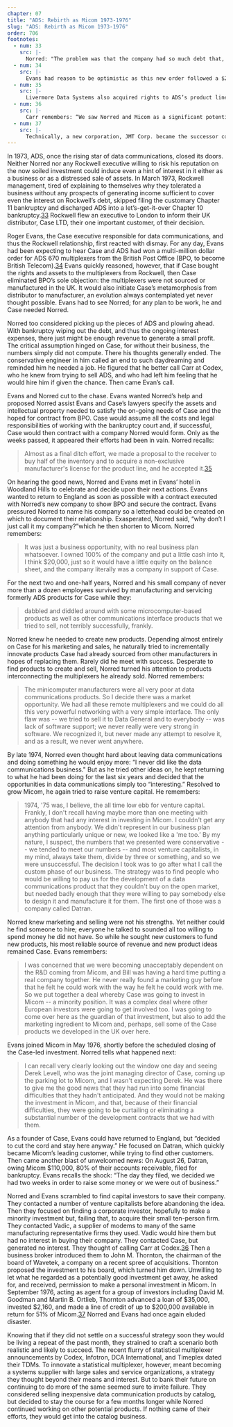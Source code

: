 ```yaml
---
chapter: 07
title: "ADS: Rebirth as Micom 1973-1976"
slug: "ADS: Rebirth as Micom 1973-1976"
order: 706
footnotes:
  - num: 33
    src: |-
      Norred: "The problem was that the company had so much debt that, as a result of the interest on the debt, it was causing the company to lose lots of money. If you could take the debt away, it was a very profitable business at that time, but with the debt, Rockwell just finally got tired of it. They saw that they didn't want to put more money in it. They didn't see it working its way out of it. They couldn't find anybody to buy it."
  - num: 34
    src: |- 
      Evans had reason to be optimistic as this new order followed a $2 million dollar procurement by BPO of ADS 660’s let in October 1971; one of the largest orders ever received by ADS.
  - num: 35
    src: |- 
      Livermore Data Systems also acquired rights to ADS’s product line (Datapro September 1973 pg. 70G-500-01b
  - num: 36
    src: |-  
      Carr remembers: “We saw Norred and Micom as a significant potential acquisition, but we could never quite get him over the threshold. I don't know how many times we romanced in the moonlight and we got to the door and then he kept the key. In fact, the last time, he had a list of people, he told us later, that he was calling to try to raise money, and there was a guy in southern California that was the name above ours on the list, and when he called him, he agreed to guarantee loans for a piece of the company, so he didn't call us, but if John hadn't answered the phone, I'm quite sure that time Codex would have acquired Micom because we were ready.”
  - num: 37
    src: |- 
      Technically, a new corporation, JMT Corp. became the successor corporation and not until November 3, 1977 was the name changed back to Micom Systems, Inc
---
```


In 1973, ADS, once the rising star of data communications, closed its doors. Neither Norred nor any Rockwell executive willing to risk his reputation on the now soiled investment could induce even a hint of interest in it either as a business or as a distressed sale of assets. In March 1973, Rockwell management, tired of explaining to themselves why they tolerated a business without any prospects of generating income sufficient to cover even the interest on Rockwell’s debt, skipped filing the customary Chapter 11 bankruptcy and discharged ADS into a let’s-get-it-over Chapter 10 bankruptcy.<a name="fnloc33" href="#fn33">33</a>  Rockwell flew an executive to London to inform their UK distributor, Case LTD, their one important customer, of their decision.

Roger Evans, the Case executive responsible for data communications, and thus the Rockwell relationship, first reacted with dismay. For any day, Evans had been expecting to hear Case and ADS had won a multi-million dollar order for ADS 670 multiplexers from the British Post Office (BPO, to become British Telecom).<a name="fnloc34" href="#fn34">34</a>  Evans quickly reasoned, however, that if Case bought the rights and assets to the multiplexers from Rockwell, then Case eliminated BPO’s sole objection: the multiplexers were not sourced or manufactured in the UK. It would also initiate Case’s metamorphosis from distributor to manufacturer, an evolution always contemplated yet never thought possible. Evans had to see Norred; for any plan to be work, he and Case needed Norred.

Norred too considered picking up the pieces of ADS and plowing ahead. With bankruptcy wiping out the debt, and thus the ongoing interest expenses, there just might be enough revenue to generate a small profit. The critical assumption hinged on Case, for without their business, the numbers simply did not compute. There his thoughts generally ended. The conservative engineer in him called an end to such daydreaming and reminded him he needed a job. He figured that he better call Carr at Codex, who he knew from trying to sell ADS, and who had left him feeling that he would hire him if given the chance. Then came Evan’s call.

Evans and Norred cut to the chase. Evans wanted Norred’s help and proposed Norred assist Evans and Case’s lawyers specify the assets and intellectual property needed to satisfy the on-going needs of Case and the hoped for contract from BPO. Case would assume all the costs and legal responsibilities of working with the bankruptcy court and, if successful, Case would then contract with a company Norred would form. Only as the weeks passed, it appeared their efforts had been in vain. Norred recalls:

>Almost as a final ditch effort, we made a proposal to the receiver to buy half of the inventory and to acquire a non-exclusive manufacturer's license for the product line, and he accepted it.<a name="fnloc35" href="#fn35">35</a>

On hearing the good news, Norred and Evans met in Evans’ hotel in Woodland Hills to celebrate and decide upon their next actions. Evans wanted to return to England as soon as possible with a contract executed with Norred’s new company to show BPO and secure the contract. Evans pressured Norred to name his company so a letterhead could be created on which to document their relationship. Exasperated, Norred said, “why don’t I just call it my company?”which he then shorten to Micom. Norred remembers:

>It was just a business opportunity, with no real business plan whatsoever. I owned 100% of the company and put a little cash into it, I think  $20,000, just so it would have a little equity on the balance sheet, and the company literally was a company in support of Case.

For the next two and one-half years, Norred and his small company of never more than a dozen employees survived by manufacturing and servicing formerly ADS products for Case while they:

>dabbled and diddled around with some microcomputer-based products as well as other communications interface products that we tried to sell, not terribly successfully, frankly.

Norred knew he needed to create new products. Depending almost entirely on Case for his marketing and sales, he naturally tried to incrementally innovate products Case had already sourced from other manufacturers in hopes of replacing them. Rarely did he meet with success. Desperate to find products to create and sell, Norred turned his attention to products interconnecting the multiplexers he already sold. Norred remembers:

>The minicomputer manufacturers were all very poor at data communications products. So I decide there was a market opportunity. We had all these remote multiplexers and we could do all this very powerful networking with a very simple interface. The only flaw was -- we tried to sell it to Data General and to everybody -- was lack of software support; we never really were very strong in software. We recognized it, but never made any attempt to resolve it, and as a result, we never went anywhere.

By late 1974, Norred even thought hard about leaving data communications and doing something he would enjoy more: “I never did like the data communications business." But as he tried other ideas on, he kept returning to what he had been doing for the last six years and decided that the opportunities in data communications simply too “interesting.” Resolved to grow Micom, he again tried to raise venture capital. He remembers:

>1974, '75 was, I believe, the all time low ebb for venture capital. Frankly, I don't recall having maybe more than one meeting with anybody that had any interest in investing in Micom. I couldn't get any attention from anybody. We didn't represent in our business plan anything particularly unique or new, we looked like a 'me too.’ By my nature, I suspect, the numbers that we presented were conservative -- we tended to meet our numbers -- and most venture capitalists, in my mind, always take them, divide by three or something, and so we were unsuccessful. The decision I took was to go after what I call the custom phase of our business. The strategy was to find people who would be willing to pay us for the development of a data communications product that they couldn't buy on the open market, but needed badly enough that they were willing to pay somebody else to design it and manufacture it for them. The first one of those was a company called Datran.

Norred knew marketing and selling were not his strengths. Yet neither could he find someone to hire; everyone he talked to sounded all too willing to spend money he did not have. So while he sought new customers to fund new products, his most reliable source of revenue and new product ideas remained Case. Evans remembers:

>I was concerned that we were becoming unacceptably dependent on the R&D coming from Micom, and Bill was having a hard time putting a real company together. He never really found a marketing guy before that he felt he could work with the way he felt he could work with me. So we put together a deal whereby Case was going to invest in Micom -- a minority position. It was a complex deal where other European investors were going to get involved too. I was going to come over here as the guardian of that investment, but also to add the marketing ingredient to Micom and, perhaps, sell some of the Case products we developed in the UK over here.

Evans joined Micom in May 1976, shortly before the scheduled closing of the Case-led investment. Norred tells what happened next:

>I can recall very clearly looking out the window one day and seeing Derek Levell, who was the joint managing director of Case, coming up the parking lot to Micom, and I wasn't expecting Derek. He was there to give me the good news that they had run into some financial difficulties that they hadn't anticipated. And they would not be making the investment in Micom, and that, because of their financial difficulties, they were going to be curtailing or eliminating a substantial number of the development contracts that we had with them.

As a founder of Case, Evans could have returned to England, but “decided to cut the cord and stay here anyway.” He focused on Datran, which quickly became Micom’s leading customer, while trying to find other customers. Then came another blast of unwelcomed news: On August 26, Datran, owing Micom $110,000, 80% of their accounts receivable, filed for bankruptcy. Evans recalls the shock: “The day they filed, we decided we had two weeks in order to raise some money or we were out of business.”

Norred and Evans scrambled to find capital investors to save their company. They contacted a number of venture capitalists before abandoning the idea. Then they focused on finding a corporate investor, hopefully to make a minority investment but, failing that, to acquire their small ten-person firm. They contacted Vadic, a supplier of modems to many of the same manufacturing representative firms they used. Vadic would hire them but had no interest in buying their company. They contacted Case, but generated no interest. They thought of calling Carr at Codex.<a name="fnloc36" href="#fn36">36</a>  Then a business broker introduced them to John M. Thornton, the chairman of the board of Wavetek, a company on a recent spree of acquisitions. Thornton proposed the investment to his board, which turned him down. Unwilling to let what he regarded as a potentially good investment get away, he asked for, and received, permission to make a personal investment in Micom. In September 1976, acting as agent for a group of investors including David M. Goodman and Martin B. Ortlieb, Thornton advanced a loan of $35,000, invested $2,160, and made a line of credit of up to $200,000 available in return for 51% of Micom.<a name="fnloc37" href="#fn37">37</a>  Norred and Evans had once again eluded disaster.

Knowing that if they did not settle on a successful strategy soon they would be living a repeat of the past month, they strained to craft a scenario both realistic and likely to succeed. The recent flurry of statistical multiplexer announcements by Codex, Infotron, DCA International, and Timeplex dated their TDMs. To innovate a statistical multiplexer, however, meant becoming a systems supplier with large sales and service organizations, a strategy they thought beyond their means and interest. But to bank their future on continuing to do more of the same seemed sure to invite failure. They considered selling inexpensive data communication products by catalog, but decided to stay the course for a few months longer while Norred continued working on other potential products. If nothing came of their efforts, they would get into the catalog business.
